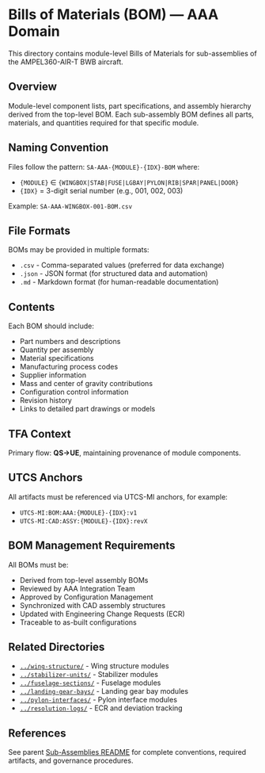 # Bills of Materials (BOM) — AAA Domain

This directory contains module-level Bills of Materials for sub-assemblies of the AMPEL360-AIR-T BWB aircraft.

## Overview

Module-level component lists, part specifications, and assembly hierarchy derived from the top-level BOM. Each sub-assembly BOM defines all parts, materials, and quantities required for that specific module.

## Naming Convention

Files follow the pattern: `SA-AAA-{MODULE}-{IDX}-BOM` where:
- `{MODULE}` ∈ `{WINGBOX|STAB|FUSE|LGBAY|PYLON|RIB|SPAR|PANEL|DOOR}`
- `{IDX}` = 3-digit serial number (e.g., 001, 002, 003)

Example: `SA-AAA-WINGBOX-001-BOM.csv`

## File Formats

BOMs may be provided in multiple formats:
- `.csv` - Comma-separated values (preferred for data exchange)
- `.json` - JSON format (for structured data and automation)
- `.md` - Markdown format (for human-readable documentation)

## Contents

Each BOM should include:
- Part numbers and descriptions
- Quantity per assembly
- Material specifications
- Manufacturing process codes
- Supplier information
- Mass and center of gravity contributions
- Configuration control information
- Revision history
- Links to detailed part drawings or models

## TFA Context

Primary flow: **QS→UE**, maintaining provenance of module components.

## UTCS Anchors

All artifacts must be referenced via UTCS-MI anchors, for example:
- `UTCS-MI:BOM:AAA:{MODULE}-{IDX}:v1`
- `UTCS-MI:CAD:ASSY:{MODULE}-{IDX}:revX`

## BOM Management Requirements

All BOMs must be:
- Derived from top-level assembly BOMs
- Reviewed by AAA Integration Team
- Approved by Configuration Management
- Synchronized with CAD assembly structures
- Updated with Engineering Change Requests (ECR)
- Traceable to as-built configurations

## Related Directories

- [`../wing-structure/`](../wing-structure/) - Wing structure modules
- [`../stabilizer-units/`](../stabilizer-units/) - Stabilizer modules
- [`../fuselage-sections/`](../fuselage-sections/) - Fuselage modules
- [`../landing-gear-bays/`](../landing-gear-bays/) - Landing gear bay modules
- [`../pylon-interfaces/`](../pylon-interfaces/) - Pylon interface modules
- [`../resolution-logs/`](../resolution-logs/) - ECR and deviation tracking

## References

See parent [Sub-Assemblies README](../README.md) for complete conventions, required artifacts, and governance procedures.
